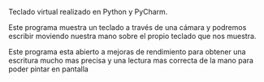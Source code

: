 Teclado virtual realizado en Python y PyCharm.

Este programa muestra un teclado a través de una cámara y podremos escribir moviendo nuestra mano sobre el propio teclado que nos muestra.

Este programa esta abierto a mejoras de rendimiento para obtener una escritura mucho mas precisa y una lectura mas correcta de la mano para poder pintar en pantalla
